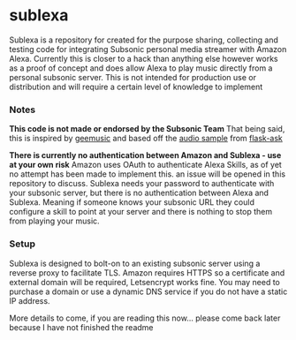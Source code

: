 # sublexa
Sublexa is a repository for created for the purpose sharing, collecting and testing code for integrating Subsonic personal media streamer with Amazon Alexa.  Currently this is closer to a hack than anything else however works as a proof of concept and does allow Alexa to play music directly from a personal subsonic server.  This is not intended for production use or distribution and will require a certain level of knowledge to implement

### Notes
**This code is not made or endorsed by the Subsonic Team**  That being said, this is inspired by [geemusic](https://github.com/stevenleeg/geemusic) and based off the [audio sample](https://github.com/johnwheeler/flask-ask/tree/master/samples/audio/playlist_demo) from [flask-ask](https://github.com/johnwheeler/flask-ask/)

**There is currently no authentication between Amazon and Sublexa - use at your own risk**  Amazon uses OAuth to authenticate Alexa Skills, as of yet no attempt has been made to implement this.  an issue will be opened in this repository to discuss.  Sublexa needs your password to authenticate with your subsonic server, but there is no authentication between Alexa and Sublexa.  Meaning if someone knows your subsonic URL they could configure a skill to point at your server and there is nothing to stop them from playing your music.

### Setup
Sublexa is designed to bolt-on to an existing subsonic server using a reverse proxy to facilitate TLS.  Amazon requires HTTPS so a certificate  and external domain will be required, Letsencrypt works fine.  You may need to purchase a domain or use a dynamic DNS service if you do not have a static IP address.

More details to come, if you are reading this now...  please come back later because I have not finished the readme
